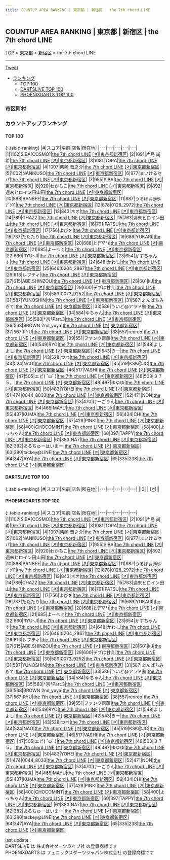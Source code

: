 ```yaml
---
title: COUNTUP AREA RANKING | 東京都 | 新宿区 | the 7th chord LINE
---
```

## COUNTUP AREA RANKING | 東京都 | 新宿区 | the 7th chord LINE

[TOP](/darts/rank/) > [東京都](/darts/rank/東京都/) > [新宿区](/darts/rank/東京都/新宿区/) > the 7th chord LINE

___

<a href="https://twitter.com/share?ref_src=twsrc%5Etfw" data-text="COUNTUP AREA RANKING | 東京都新宿区the 7th chord LINE" class="twitter-share-button" data-hashtags="DARTSLIVE,PHOENIXDARTS,darts,ダーツ" data-show-count="false">Tweet</a>

* [ランキング](#カウントアップランキング)
    * [TOP 100](#top-100)
    * [DARTSLIVE TOP 100](#dartslive-top-100)
    * [PHOENIXDARTS TOP 100](#phoenixdarts-top-100)

### 市区町村

<ul>

</ul>

### カウントアップランキング

#### TOP 100



{:.table-ranking}
|#|スコア|名前|店名|所在地|
|---|---|---|---|---|
|1|1102|<span class="rank-name-pd">SIBA[COSMO]</span>|<a href="/darts/rank/shops/59098.html">the 7th chord LINE</a> <a href="https://vs.phoenixdarts.com/jp/shop/shopDetailInfo/s_59098?s_seq=59098">[↗]</a>|<a href="/darts/rank/東京都/新宿区">東京都新宿区</a>|
|2|1091|<span class="rank-name-pd"><span class="pro-icon-pd"></span>片島 尚希</span>|<a href="/darts/rank/shops/59098.html">the 7th chord LINE</a> <a href="https://vs.phoenixdarts.com/jp/shop/shopDetailInfo/s_59098?s_seq=59098">[↗]</a>|<a href="/darts/rank/東京都/新宿区">東京都新宿区</a>|
|3|1081|<span class="rank-name-pd">TORA</span>|<a href="/darts/rank/shops/59098.html">the 7th chord LINE</a> <a href="https://vs.phoenixdarts.com/jp/shop/shopDetailInfo/s_59098?s_seq=59098">[↗]</a>|<a href="/darts/rank/東京都/新宿区">東京都新宿区</a>|
|4|1007|<span class="rank-name-pd"><span class="pro-icon-pd"></span>柴崎 晋之介</span>|<a href="/darts/rank/shops/59098.html">the 7th chord LINE</a> <a href="https://vs.phoenixdarts.com/jp/shop/shopDetailInfo/s_59098?s_seq=59098">[↗]</a>|<a href="/darts/rank/東京都/新宿区">東京都新宿区</a>|
|5|1002|<span class="rank-name-pd">NANIKUSO</span>|<a href="/darts/rank/shops/59098.html">the 7th chord LINE</a> <a href="https://vs.phoenixdarts.com/jp/shop/shopDetailInfo/s_59098?s_seq=59098">[↗]</a>|<a href="/darts/rank/東京都/新宿区">東京都新宿区</a>|
|6|977|<span class="rank-name-pd">まいけるセパ</span>|<a href="/darts/rank/shops/59098.html">the 7th chord LINE</a> <a href="https://vs.phoenixdarts.com/jp/shop/shopDetailInfo/s_59098?s_seq=59098">[↗]</a>|<a href="/darts/rank/東京都/新宿区">東京都新宿区</a>|
|7|955|<span class="rank-name-pd">SIBA</span>|<a href="/darts/rank/shops/59098.html">the 7th chord LINE</a> <a href="https://vs.phoenixdarts.com/jp/shop/shopDetailInfo/s_59098?s_seq=59098">[↗]</a>|<a href="/darts/rank/東京都/新宿区">東京都新宿区</a>|
|8|920|<span class="rank-name-pd">わかちこ</span>|<a href="/darts/rank/shops/59098.html">the 7th chord LINE</a> <a href="https://vs.phoenixdarts.com/jp/shop/shopDetailInfo/s_59098?s_seq=59098">[↗]</a>|<a href="/darts/rank/東京都/新宿区">東京都新宿区</a>|
|9|892|<span class="rank-name-pd">週末ヒロイン田山田</span>|<a href="/darts/rank/shops/59098.html">the 7th chord LINE</a> <a href="https://vs.phoenixdarts.com/jp/shop/shopDetailInfo/s_59098?s_seq=59098">[↗]</a>|<a href="/darts/rank/東京都/新宿区">東京都新宿区</a>|
|10|888|<span class="rank-name-pd">BANBEE</span>|<a href="/darts/rank/shops/59098.html">the 7th chord LINE</a> <a href="https://vs.phoenixdarts.com/jp/shop/shopDetailInfo/s_59098?s_seq=59098">[↗]</a>|<a href="/darts/rank/東京都/新宿区">東京都新宿区</a>|
|11|887|<span class="rank-name-pd">うるぼぉ@ｾﾚﾌﾞﾝ11</span>|<a href="/darts/rank/shops/59098.html">the 7th chord LINE</a> <a href="https://vs.phoenixdarts.com/jp/shop/shopDetailInfo/s_59098?s_seq=59098">[↗]</a>|<a href="/darts/rank/東京都/新宿区">東京都新宿区</a>|
|12|878|<span class="rank-name-pd">0128_2972</span>|<a href="/darts/rank/shops/59098.html">the 7th chord LINE</a> <a href="https://vs.phoenixdarts.com/jp/shop/shopDetailInfo/s_59098?s_seq=59098">[↗]</a>|<a href="/darts/rank/東京都/新宿区">東京都新宿区</a>|
|13|843|<span class="rank-name-pd">ネオ</span>|<a href="/darts/rank/shops/59098.html">the 7th chord LINE</a> <a href="https://vs.phoenixdarts.com/jp/shop/shopDetailInfo/s_59098?s_seq=59098">[↗]</a>|<a href="/darts/rank/東京都/新宿区">東京都新宿区</a>|
|14|789|<span class="rank-name-pd">CHAZZ</span>|<a href="/darts/rank/shops/59098.html">the 7th chord LINE</a> <a href="https://vs.phoenixdarts.com/jp/shop/shopDetailInfo/s_59098?s_seq=59098">[↗]</a>|<a href="/darts/rank/東京都/新宿区">東京都新宿区</a>|
|15|763|<span class="rank-name-pd">週末ヒロイン田山</span>|<a href="/darts/rank/shops/59098.html">the 7th chord LINE</a> <a href="https://vs.phoenixdarts.com/jp/shop/shopDetailInfo/s_59098?s_seq=59098">[↗]</a>|<a href="/darts/rank/東京都/新宿区">東京都新宿区</a>|
|16|761|<span class="rank-name-pd">PATSU</span>|<a href="/darts/rank/shops/59098.html">the 7th chord LINE</a> <a href="https://vs.phoenixdarts.com/jp/shop/shopDetailInfo/s_59098?s_seq=59098">[↗]</a>|<a href="/darts/rank/東京都/新宿区">東京都新宿区</a>|
|17|756|<span class="rank-name-pd">よぴを</span>|<a href="/darts/rank/shops/59098.html">the 7th chord LINE</a> <a href="https://vs.phoenixdarts.com/jp/shop/shopDetailInfo/s_59098?s_seq=59098">[↗]</a>|<a href="/darts/rank/東京都/新宿区">東京都新宿区</a>|
|18|737|<span class="rank-name-pd">たたたり</span>|<a href="/darts/rank/shops/59098.html">the 7th chord LINE</a> <a href="https://vs.phoenixdarts.com/jp/shop/shopDetailInfo/s_59098?s_seq=59098">[↗]</a>|<a href="/darts/rank/東京都/新宿区">東京都新宿区</a>|
|19|689|<span class="rank-name-pd">YUKARI</span>|<a href="/darts/rank/shops/59098.html">the 7th chord LINE</a> <a href="https://vs.phoenixdarts.com/jp/shop/shopDetailInfo/s_59098?s_seq=59098">[↗]</a>|<a href="/darts/rank/東京都/新宿区">東京都新宿区</a>|
|20|688|<span class="rank-name-pd">と(°▽°)</span>|<a href="/darts/rank/shops/59098.html">the 7th chord LINE</a> <a href="https://vs.phoenixdarts.com/jp/shop/shopDetailInfo/s_59098?s_seq=59098">[↗]</a>|<a href="/darts/rank/東京都/新宿区">東京都新宿区</a>|
|21|685|<span class="rank-name-pd">よーへぇ</span>|<a href="/darts/rank/shops/59098.html">the 7th chord LINE</a> <a href="https://vs.phoenixdarts.com/jp/shop/shopDetailInfo/s_59098?s_seq=59098">[↗]</a>|<a href="/darts/rank/東京都/新宿区">東京都新宿区</a>|
|22|660|<span class="rank-name-pd">RYU-JI</span>|<a href="/darts/rank/shops/59098.html">the 7th chord LINE</a> <a href="https://vs.phoenixdarts.com/jp/shop/shopDetailInfo/s_59098?s_seq=59098">[↗]</a>|<a href="/darts/rank/東京都/新宿区">東京都新宿区</a>|
|23|654|<span class="rank-name-pd">かずちゃんす</span>|<a href="/darts/rank/shops/59098.html">the 7th chord LINE</a> <a href="https://vs.phoenixdarts.com/jp/shop/shopDetailInfo/s_59098?s_seq=59098">[↗]</a>|<a href="/darts/rank/東京都/新宿区">東京都新宿区</a>|
|24|648|<span class="rank-name-pd">かわし</span>|<a href="/darts/rank/shops/59098.html">the 7th chord LINE</a> <a href="https://vs.phoenixdarts.com/jp/shop/shopDetailInfo/s_59098?s_seq=59098">[↗]</a>|<a href="/darts/rank/東京都/新宿区">東京都新宿区</a>|
|25|646|<span class="rank-name-pd">0204_2867</span>|<a href="/darts/rank/shops/59098.html">the 7th chord LINE</a> <a href="https://vs.phoenixdarts.com/jp/shop/shopDetailInfo/s_59098?s_seq=59098">[↗]</a>|<a href="/darts/rank/東京都/新宿区">東京都新宿区</a>|
|26|616|<span class="rank-name-pd">レフティ</span>|<a href="/darts/rank/shops/59098.html">the 7th chord LINE</a> <a href="https://vs.phoenixdarts.com/jp/shop/shopDetailInfo/s_59098?s_seq=59098">[↗]</a>|<a href="/darts/rank/東京都/新宿区">東京都新宿区</a>|
|27|615|<span class="rank-name-pd">ABE.SHINZOU</span>|<a href="/darts/rank/shops/59098.html">the 7th chord LINE</a> <a href="https://vs.phoenixdarts.com/jp/shop/shopDetailInfo/s_59098?s_seq=59098">[↗]</a>|<a href="/darts/rank/東京都/新宿区">東京都新宿区</a>|
|28|601|<span class="rank-name-pd">kJ</span>|<a href="/darts/rank/shops/59098.html">the 7th chord LINE</a> <a href="https://vs.phoenixdarts.com/jp/shop/shopDetailInfo/s_59098?s_seq=59098">[↗]</a>|<a href="/darts/rank/東京都/新宿区">東京都新宿区</a>|
|29|600|<span class="rank-name-pd">デブは甘え</span>|<a href="/darts/rank/shops/59098.html">the 7th chord LINE</a> <a href="https://vs.phoenixdarts.com/jp/shop/shopDetailInfo/s_59098?s_seq=59098">[↗]</a>|<a href="/darts/rank/東京都/新宿区">東京都新宿区</a>|
|30|589|<span class="rank-name-pd">0073_9252</span>|<a href="/darts/rank/shops/59098.html">the 7th chord LINE</a> <a href="https://vs.phoenixdarts.com/jp/shop/shopDetailInfo/s_59098?s_seq=59098">[↗]</a>|<a href="/darts/rank/東京都/新宿区">東京都新宿区</a>|
|31|587|<span class="rank-name-pd">YUNOSHIN</span>|<a href="/darts/rank/shops/59098.html">the 7th chord LINE</a> <a href="https://vs.phoenixdarts.com/jp/shop/shopDetailInfo/s_59098?s_seq=59098">[↗]</a>|<a href="/darts/rank/東京都/新宿区">東京都新宿区</a>|
|31|587|<span class="rank-name-pd">よんぱちみぎて</span>|<a href="/darts/rank/shops/59098.html">the 7th chord LINE</a> <a href="https://vs.phoenixdarts.com/jp/shop/shopDetailInfo/s_59098?s_seq=59098">[↗]</a>|<a href="/darts/rank/東京都/新宿区">東京都新宿区</a>|
|33|586|<span class="rank-name-pd">ういど@アラド勢</span>|<a href="/darts/rank/shops/59098.html">the 7th chord LINE</a> <a href="https://vs.phoenixdarts.com/jp/shop/shopDetailInfo/s_59098?s_seq=59098">[↗]</a>|<a href="/darts/rank/東京都/新宿区">東京都新宿区</a>|
|34|584|<span class="rank-name-pd">ゆちゃん</span>|<a href="/darts/rank/shops/59098.html">the 7th chord LINE</a> <a href="https://vs.phoenixdarts.com/jp/shop/shopDetailInfo/s_59098?s_seq=59098">[↗]</a>|<a href="/darts/rank/東京都/新宿区">東京都新宿区</a>|
|35|583|<span class="rank-name-pd">†京†Part.3</span>|<a href="/darts/rank/shops/59098.html">the 7th chord LINE</a> <a href="https://vs.phoenixdarts.com/jp/shop/shopDetailInfo/s_59098?s_seq=59098">[↗]</a>|<a href="/darts/rank/東京都/新宿区">東京都新宿区</a>|
|36|568|<span class="rank-name-pd">BROWN 2nd_yuya</span>|<a href="/darts/rank/shops/59098.html">the 7th chord LINE</a> <a href="https://vs.phoenixdarts.com/jp/shop/shopDetailInfo/s_59098?s_seq=59098">[↗]</a>|<a href="/darts/rank/東京都/新宿区">東京都新宿区</a>|
|37|567|<span class="rank-name-pd">RYU</span>|<a href="/darts/rank/shops/59098.html">the 7th chord LINE</a> <a href="https://vs.phoenixdarts.com/jp/shop/shopDetailInfo/s_59098?s_seq=59098">[↗]</a>|<a href="/darts/rank/東京都/新宿区">東京都新宿区</a>|
|38|557|<span class="rank-name-pd">reoreo</span>|<a href="/darts/rank/shops/59098.html">the 7th chord LINE</a> <a href="https://vs.phoenixdarts.com/jp/shop/shopDetailInfo/s_59098?s_seq=59098">[↗]</a>|<a href="/darts/rank/東京都/新宿区">東京都新宿区</a>|
|39|551|<span class="rank-name-pd">ファンク齋藤</span>|<a href="/darts/rank/shops/59098.html">the 7th chord LINE</a> <a href="https://vs.phoenixdarts.com/jp/shop/shopDetailInfo/s_59098?s_seq=59098">[↗]</a>|<a href="/darts/rank/東京都/新宿区">東京都新宿区</a>|
|40|549|<span class="rank-name-pd">RYO</span>|<a href="/darts/rank/shops/59098.html">the 7th chord LINE</a> <a href="https://vs.phoenixdarts.com/jp/shop/shopDetailInfo/s_59098?s_seq=59098">[↗]</a>|<a href="/darts/rank/東京都/新宿区">東京都新宿区</a>|
|41|548|<span class="rank-name-pd">よしよし</span>|<a href="/darts/rank/shops/59098.html">the 7th chord LINE</a> <a href="https://vs.phoenixdarts.com/jp/shop/shopDetailInfo/s_59098?s_seq=59098">[↗]</a>|<a href="/darts/rank/東京都/新宿区">東京都新宿区</a>|
|42|543|<span class="rank-name-pd">きー</span>|<a href="/darts/rank/shops/59098.html">the 7th chord LINE</a> <a href="https://vs.phoenixdarts.com/jp/shop/shopDetailInfo/s_59098?s_seq=59098">[↗]</a>|<a href="/darts/rank/東京都/新宿区">東京都新宿区</a>|
|43|528|<span class="rank-name-pd">つぺ</span>|<a href="/darts/rank/shops/59098.html">the 7th chord LINE</a> <a href="https://vs.phoenixdarts.com/jp/shop/shopDetailInfo/s_59098?s_seq=59098">[↗]</a>|<a href="/darts/rank/東京都/新宿区">東京都新宿区</a>|
|44|524|<span class="rank-name-pd">NAO</span>|<a href="/darts/rank/shops/59098.html">the 7th chord LINE</a> <a href="https://vs.phoenixdarts.com/jp/shop/shopDetailInfo/s_59098?s_seq=59098">[↗]</a>|<a href="/darts/rank/東京都/新宿区">東京都新宿区</a>|
|45|519|<span class="rank-name-pd">KSK@JC</span>|<a href="/darts/rank/shops/59098.html">the 7th chord LINE</a> <a href="https://vs.phoenixdarts.com/jp/shop/shopDetailInfo/s_59098?s_seq=59098">[↗]</a>|<a href="/darts/rank/東京都/新宿区">東京都新宿区</a>|
|46|517|<span class="rank-name-pd">VASHI</span>|<a href="/darts/rank/shops/59098.html">the 7th chord LINE</a> <a href="https://vs.phoenixdarts.com/jp/shop/shopDetailInfo/s_59098?s_seq=59098">[↗]</a>|<a href="/darts/rank/東京都/新宿区">東京都新宿区</a>|
|47|505|<span class="rank-name-pd">エビ( ˇωˇ )</span>|<a href="/darts/rank/shops/59098.html">the 7th chord LINE</a> <a href="https://vs.phoenixdarts.com/jp/shop/shopDetailInfo/s_59098?s_seq=59098">[↗]</a>|<a href="/darts/rank/東京都/新宿区">東京都新宿区</a>|
|48|503|<span class="rank-name-pd">３７５。</span>|<a href="/darts/rank/shops/59098.html">the 7th chord LINE</a> <a href="https://vs.phoenixdarts.com/jp/shop/shopDetailInfo/s_59098?s_seq=59098">[↗]</a>|<a href="/darts/rank/東京都/新宿区">東京都新宿区</a>|
|49|497|<span class="rank-name-pd">ゆゆゆ</span>|<a href="/darts/rank/shops/59098.html">the 7th chord LINE</a> <a href="https://vs.phoenixdarts.com/jp/shop/shopDetailInfo/s_59098?s_seq=59098">[↗]</a>|<a href="/darts/rank/東京都/新宿区">東京都新宿区</a>|
|50|483|<span class="rank-name-pd">YOHEI</span>|<a href="/darts/rank/shops/59098.html">the 7th chord LINE</a> <a href="https://vs.phoenixdarts.com/jp/shop/shopDetailInfo/s_59098?s_seq=59098">[↗]</a>|<a href="/darts/rank/東京都/新宿区">東京都新宿区</a>|
|51|474|<span class="rank-name-pd">0044_8033</span>|<a href="/darts/rank/shops/59098.html">the 7th chord LINE</a> <a href="https://vs.phoenixdarts.com/jp/shop/shopDetailInfo/s_59098?s_seq=59098">[↗]</a>|<a href="/darts/rank/東京都/新宿区">東京都新宿区</a>|
|52|471|<span class="rank-name-pd">NON</span>|<a href="/darts/rank/shops/59098.html">the 7th chord LINE</a> <a href="https://vs.phoenixdarts.com/jp/shop/shopDetailInfo/s_59098?s_seq=59098">[↗]</a>|<a href="/darts/rank/東京都/新宿区">東京都新宿区</a>|
|53|470|<span class="rank-name-pd">けーごりん</span>|<a href="/darts/rank/shops/59098.html">the 7th chord LINE</a> <a href="https://vs.phoenixdarts.com/jp/shop/shopDetailInfo/s_59098?s_seq=59098">[↗]</a>|<a href="/darts/rank/東京都/新宿区">東京都新宿区</a>|
|54|465|<span class="rank-name-pd">MAYU</span>|<a href="/darts/rank/shops/59098.html">the 7th chord LINE</a> <a href="https://vs.phoenixdarts.com/jp/shop/shopDetailInfo/s_59098?s_seq=59098">[↗]</a>|<a href="/darts/rank/東京都/新宿区">東京都新宿区</a>|
|55|437|<span class="rank-name-pd">KUMA</span>|<a href="/darts/rank/shops/59098.html">the 7th chord LINE</a> <a href="https://vs.phoenixdarts.com/jp/shop/shopDetailInfo/s_59098?s_seq=59098">[↗]</a>|<a href="/darts/rank/東京都/新宿区">東京都新宿区</a>|
|56|434|<span class="rank-name-pd">CHI</span>|<a href="/darts/rank/shops/59098.html">the 7th chord LINE</a> <a href="https://vs.phoenixdarts.com/jp/shop/shopDetailInfo/s_59098?s_seq=59098">[↗]</a>|<a href="/darts/rank/東京都/新宿区">東京都新宿区</a>|
|57|428|<span class="rank-name-pd">PINK!</span>|<a href="/darts/rank/shops/59098.html">the 7th chord LINE</a> <a href="https://vs.phoenixdarts.com/jp/shop/shopDetailInfo/s_59098?s_seq=59098">[↗]</a>|<a href="/darts/rank/東京都/新宿区">東京都新宿区</a>|
|58|400|<span class="rank-name-pd">CHOCOMINT</span>|<a href="/darts/rank/shops/59098.html">the 7th chord LINE</a> <a href="https://vs.phoenixdarts.com/jp/shop/shopDetailInfo/s_59098?s_seq=59098">[↗]</a>|<a href="/darts/rank/東京都/新宿区">東京都新宿区</a>|
|58|400|<span class="rank-name-pd">よっちゃん</span>|<a href="/darts/rank/shops/59098.html">the 7th chord LINE</a> <a href="https://vs.phoenixdarts.com/jp/shop/shopDetailInfo/s_59098?s_seq=59098">[↗]</a>|<a href="/darts/rank/東京都/新宿区">東京都新宿区</a>|
|60|397|<span class="rank-name-pd">TAPPY</span>|<a href="/darts/rank/shops/59098.html">the 7th chord LINE</a> <a href="https://vs.phoenixdarts.com/jp/shop/shopDetailInfo/s_59098?s_seq=59098">[↗]</a>|<a href="/darts/rank/東京都/新宿区">東京都新宿区</a>|
|61|383|<span class="rank-name-pd">NA7</span>|<a href="/darts/rank/shops/59098.html">the 7th chord LINE</a> <a href="https://vs.phoenixdarts.com/jp/shop/shopDetailInfo/s_59098?s_seq=59098">[↗]</a>|<a href="/darts/rank/東京都/新宿区">東京都新宿区</a>|
|62|382|<span class="rank-name-pd">あるちゅーはいまー</span>|<a href="/darts/rank/shops/59098.html">the 7th chord LINE</a> <a href="https://vs.phoenixdarts.com/jp/shop/shopDetailInfo/s_59098?s_seq=59098">[↗]</a>|<a href="/darts/rank/東京都/新宿区">東京都新宿区</a>|
|63|380|<span class="rank-name-pd">tackey@LINE</span>|<a href="/darts/rank/shops/59098.html">the 7th chord LINE</a> <a href="https://vs.phoenixdarts.com/jp/shop/shopDetailInfo/s_59098?s_seq=59098">[↗]</a>|<a href="/darts/rank/東京都/新宿区">東京都新宿区</a>|
|64|347|<span class="rank-name-pd">AYA</span>|<a href="/darts/rank/shops/59098.html">the 7th chord LINE</a> <a href="https://vs.phoenixdarts.com/jp/shop/shopDetailInfo/s_59098?s_seq=59098">[↗]</a>|<a href="/darts/rank/東京都/新宿区">東京都新宿区</a>|
|65|335|<span class="rank-name-pd">238</span>|<a href="/darts/rank/shops/59098.html">the 7th chord LINE</a> <a href="https://vs.phoenixdarts.com/jp/shop/shopDetailInfo/s_59098?s_seq=59098">[↗]</a>|<a href="/darts/rank/東京都/新宿区">東京都新宿区</a>|


#### DARTSLIVE TOP 100



{:.table-ranking}
|#|スコア|名前|店名|所在地|
|---|---|---|---|---|
||0|<span class="rank-name-dl"> </span>|<a href="/darts/rank/shops/.html"></a> <a href="">[↗]</a>|<a href="/darts/rank//"></a>|


#### PHOENIXDARTS TOP 100



{:.table-ranking}
|#|スコア|名前|店名|所在地|
|---|---|---|---|---|
|1|1102|<span class="rank-name-pd">SIBA[COSMO]</span>|<a href="/darts/rank/shops/59098.html">the 7th chord LINE</a> <a href="https://vs.phoenixdarts.com/jp/shop/shopDetailInfo/s_59098?s_seq=59098">[↗]</a>|<a href="/darts/rank/東京都/新宿区">東京都新宿区</a>|
|2|1091|<span class="rank-name-pd"><span class="pro-icon-pd"></span>片島 尚希</span>|<a href="/darts/rank/shops/59098.html">the 7th chord LINE</a> <a href="https://vs.phoenixdarts.com/jp/shop/shopDetailInfo/s_59098?s_seq=59098">[↗]</a>|<a href="/darts/rank/東京都/新宿区">東京都新宿区</a>|
|3|1081|<span class="rank-name-pd">TORA</span>|<a href="/darts/rank/shops/59098.html">the 7th chord LINE</a> <a href="https://vs.phoenixdarts.com/jp/shop/shopDetailInfo/s_59098?s_seq=59098">[↗]</a>|<a href="/darts/rank/東京都/新宿区">東京都新宿区</a>|
|4|1007|<span class="rank-name-pd"><span class="pro-icon-pd"></span>柴崎 晋之介</span>|<a href="/darts/rank/shops/59098.html">the 7th chord LINE</a> <a href="https://vs.phoenixdarts.com/jp/shop/shopDetailInfo/s_59098?s_seq=59098">[↗]</a>|<a href="/darts/rank/東京都/新宿区">東京都新宿区</a>|
|5|1002|<span class="rank-name-pd">NANIKUSO</span>|<a href="/darts/rank/shops/59098.html">the 7th chord LINE</a> <a href="https://vs.phoenixdarts.com/jp/shop/shopDetailInfo/s_59098?s_seq=59098">[↗]</a>|<a href="/darts/rank/東京都/新宿区">東京都新宿区</a>|
|6|977|<span class="rank-name-pd">まいけるセパ</span>|<a href="/darts/rank/shops/59098.html">the 7th chord LINE</a> <a href="https://vs.phoenixdarts.com/jp/shop/shopDetailInfo/s_59098?s_seq=59098">[↗]</a>|<a href="/darts/rank/東京都/新宿区">東京都新宿区</a>|
|7|955|<span class="rank-name-pd">SIBA</span>|<a href="/darts/rank/shops/59098.html">the 7th chord LINE</a> <a href="https://vs.phoenixdarts.com/jp/shop/shopDetailInfo/s_59098?s_seq=59098">[↗]</a>|<a href="/darts/rank/東京都/新宿区">東京都新宿区</a>|
|8|920|<span class="rank-name-pd">わかちこ</span>|<a href="/darts/rank/shops/59098.html">the 7th chord LINE</a> <a href="https://vs.phoenixdarts.com/jp/shop/shopDetailInfo/s_59098?s_seq=59098">[↗]</a>|<a href="/darts/rank/東京都/新宿区">東京都新宿区</a>|
|9|892|<span class="rank-name-pd">週末ヒロイン田山田</span>|<a href="/darts/rank/shops/59098.html">the 7th chord LINE</a> <a href="https://vs.phoenixdarts.com/jp/shop/shopDetailInfo/s_59098?s_seq=59098">[↗]</a>|<a href="/darts/rank/東京都/新宿区">東京都新宿区</a>|
|10|888|<span class="rank-name-pd">BANBEE</span>|<a href="/darts/rank/shops/59098.html">the 7th chord LINE</a> <a href="https://vs.phoenixdarts.com/jp/shop/shopDetailInfo/s_59098?s_seq=59098">[↗]</a>|<a href="/darts/rank/東京都/新宿区">東京都新宿区</a>|
|11|887|<span class="rank-name-pd">うるぼぉ@ｾﾚﾌﾞﾝ11</span>|<a href="/darts/rank/shops/59098.html">the 7th chord LINE</a> <a href="https://vs.phoenixdarts.com/jp/shop/shopDetailInfo/s_59098?s_seq=59098">[↗]</a>|<a href="/darts/rank/東京都/新宿区">東京都新宿区</a>|
|12|878|<span class="rank-name-pd">0128_2972</span>|<a href="/darts/rank/shops/59098.html">the 7th chord LINE</a> <a href="https://vs.phoenixdarts.com/jp/shop/shopDetailInfo/s_59098?s_seq=59098">[↗]</a>|<a href="/darts/rank/東京都/新宿区">東京都新宿区</a>|
|13|843|<span class="rank-name-pd">ネオ</span>|<a href="/darts/rank/shops/59098.html">the 7th chord LINE</a> <a href="https://vs.phoenixdarts.com/jp/shop/shopDetailInfo/s_59098?s_seq=59098">[↗]</a>|<a href="/darts/rank/東京都/新宿区">東京都新宿区</a>|
|14|789|<span class="rank-name-pd">CHAZZ</span>|<a href="/darts/rank/shops/59098.html">the 7th chord LINE</a> <a href="https://vs.phoenixdarts.com/jp/shop/shopDetailInfo/s_59098?s_seq=59098">[↗]</a>|<a href="/darts/rank/東京都/新宿区">東京都新宿区</a>|
|15|763|<span class="rank-name-pd">週末ヒロイン田山</span>|<a href="/darts/rank/shops/59098.html">the 7th chord LINE</a> <a href="https://vs.phoenixdarts.com/jp/shop/shopDetailInfo/s_59098?s_seq=59098">[↗]</a>|<a href="/darts/rank/東京都/新宿区">東京都新宿区</a>|
|16|761|<span class="rank-name-pd">PATSU</span>|<a href="/darts/rank/shops/59098.html">the 7th chord LINE</a> <a href="https://vs.phoenixdarts.com/jp/shop/shopDetailInfo/s_59098?s_seq=59098">[↗]</a>|<a href="/darts/rank/東京都/新宿区">東京都新宿区</a>|
|17|756|<span class="rank-name-pd">よぴを</span>|<a href="/darts/rank/shops/59098.html">the 7th chord LINE</a> <a href="https://vs.phoenixdarts.com/jp/shop/shopDetailInfo/s_59098?s_seq=59098">[↗]</a>|<a href="/darts/rank/東京都/新宿区">東京都新宿区</a>|
|18|737|<span class="rank-name-pd">たたたり</span>|<a href="/darts/rank/shops/59098.html">the 7th chord LINE</a> <a href="https://vs.phoenixdarts.com/jp/shop/shopDetailInfo/s_59098?s_seq=59098">[↗]</a>|<a href="/darts/rank/東京都/新宿区">東京都新宿区</a>|
|19|689|<span class="rank-name-pd">YUKARI</span>|<a href="/darts/rank/shops/59098.html">the 7th chord LINE</a> <a href="https://vs.phoenixdarts.com/jp/shop/shopDetailInfo/s_59098?s_seq=59098">[↗]</a>|<a href="/darts/rank/東京都/新宿区">東京都新宿区</a>|
|20|688|<span class="rank-name-pd">と(°▽°)</span>|<a href="/darts/rank/shops/59098.html">the 7th chord LINE</a> <a href="https://vs.phoenixdarts.com/jp/shop/shopDetailInfo/s_59098?s_seq=59098">[↗]</a>|<a href="/darts/rank/東京都/新宿区">東京都新宿区</a>|
|21|685|<span class="rank-name-pd">よーへぇ</span>|<a href="/darts/rank/shops/59098.html">the 7th chord LINE</a> <a href="https://vs.phoenixdarts.com/jp/shop/shopDetailInfo/s_59098?s_seq=59098">[↗]</a>|<a href="/darts/rank/東京都/新宿区">東京都新宿区</a>|
|22|660|<span class="rank-name-pd">RYU-JI</span>|<a href="/darts/rank/shops/59098.html">the 7th chord LINE</a> <a href="https://vs.phoenixdarts.com/jp/shop/shopDetailInfo/s_59098?s_seq=59098">[↗]</a>|<a href="/darts/rank/東京都/新宿区">東京都新宿区</a>|
|23|654|<span class="rank-name-pd">かずちゃんす</span>|<a href="/darts/rank/shops/59098.html">the 7th chord LINE</a> <a href="https://vs.phoenixdarts.com/jp/shop/shopDetailInfo/s_59098?s_seq=59098">[↗]</a>|<a href="/darts/rank/東京都/新宿区">東京都新宿区</a>|
|24|648|<span class="rank-name-pd">かわし</span>|<a href="/darts/rank/shops/59098.html">the 7th chord LINE</a> <a href="https://vs.phoenixdarts.com/jp/shop/shopDetailInfo/s_59098?s_seq=59098">[↗]</a>|<a href="/darts/rank/東京都/新宿区">東京都新宿区</a>|
|25|646|<span class="rank-name-pd">0204_2867</span>|<a href="/darts/rank/shops/59098.html">the 7th chord LINE</a> <a href="https://vs.phoenixdarts.com/jp/shop/shopDetailInfo/s_59098?s_seq=59098">[↗]</a>|<a href="/darts/rank/東京都/新宿区">東京都新宿区</a>|
|26|616|<span class="rank-name-pd">レフティ</span>|<a href="/darts/rank/shops/59098.html">the 7th chord LINE</a> <a href="https://vs.phoenixdarts.com/jp/shop/shopDetailInfo/s_59098?s_seq=59098">[↗]</a>|<a href="/darts/rank/東京都/新宿区">東京都新宿区</a>|
|27|615|<span class="rank-name-pd">ABE.SHINZOU</span>|<a href="/darts/rank/shops/59098.html">the 7th chord LINE</a> <a href="https://vs.phoenixdarts.com/jp/shop/shopDetailInfo/s_59098?s_seq=59098">[↗]</a>|<a href="/darts/rank/東京都/新宿区">東京都新宿区</a>|
|28|601|<span class="rank-name-pd">kJ</span>|<a href="/darts/rank/shops/59098.html">the 7th chord LINE</a> <a href="https://vs.phoenixdarts.com/jp/shop/shopDetailInfo/s_59098?s_seq=59098">[↗]</a>|<a href="/darts/rank/東京都/新宿区">東京都新宿区</a>|
|29|600|<span class="rank-name-pd">デブは甘え</span>|<a href="/darts/rank/shops/59098.html">the 7th chord LINE</a> <a href="https://vs.phoenixdarts.com/jp/shop/shopDetailInfo/s_59098?s_seq=59098">[↗]</a>|<a href="/darts/rank/東京都/新宿区">東京都新宿区</a>|
|30|589|<span class="rank-name-pd">0073_9252</span>|<a href="/darts/rank/shops/59098.html">the 7th chord LINE</a> <a href="https://vs.phoenixdarts.com/jp/shop/shopDetailInfo/s_59098?s_seq=59098">[↗]</a>|<a href="/darts/rank/東京都/新宿区">東京都新宿区</a>|
|31|587|<span class="rank-name-pd">YUNOSHIN</span>|<a href="/darts/rank/shops/59098.html">the 7th chord LINE</a> <a href="https://vs.phoenixdarts.com/jp/shop/shopDetailInfo/s_59098?s_seq=59098">[↗]</a>|<a href="/darts/rank/東京都/新宿区">東京都新宿区</a>|
|31|587|<span class="rank-name-pd">よんぱちみぎて</span>|<a href="/darts/rank/shops/59098.html">the 7th chord LINE</a> <a href="https://vs.phoenixdarts.com/jp/shop/shopDetailInfo/s_59098?s_seq=59098">[↗]</a>|<a href="/darts/rank/東京都/新宿区">東京都新宿区</a>|
|33|586|<span class="rank-name-pd">ういど@アラド勢</span>|<a href="/darts/rank/shops/59098.html">the 7th chord LINE</a> <a href="https://vs.phoenixdarts.com/jp/shop/shopDetailInfo/s_59098?s_seq=59098">[↗]</a>|<a href="/darts/rank/東京都/新宿区">東京都新宿区</a>|
|34|584|<span class="rank-name-pd">ゆちゃん</span>|<a href="/darts/rank/shops/59098.html">the 7th chord LINE</a> <a href="https://vs.phoenixdarts.com/jp/shop/shopDetailInfo/s_59098?s_seq=59098">[↗]</a>|<a href="/darts/rank/東京都/新宿区">東京都新宿区</a>|
|35|583|<span class="rank-name-pd">†京†Part.3</span>|<a href="/darts/rank/shops/59098.html">the 7th chord LINE</a> <a href="https://vs.phoenixdarts.com/jp/shop/shopDetailInfo/s_59098?s_seq=59098">[↗]</a>|<a href="/darts/rank/東京都/新宿区">東京都新宿区</a>|
|36|568|<span class="rank-name-pd">BROWN 2nd_yuya</span>|<a href="/darts/rank/shops/59098.html">the 7th chord LINE</a> <a href="https://vs.phoenixdarts.com/jp/shop/shopDetailInfo/s_59098?s_seq=59098">[↗]</a>|<a href="/darts/rank/東京都/新宿区">東京都新宿区</a>|
|37|567|<span class="rank-name-pd">RYU</span>|<a href="/darts/rank/shops/59098.html">the 7th chord LINE</a> <a href="https://vs.phoenixdarts.com/jp/shop/shopDetailInfo/s_59098?s_seq=59098">[↗]</a>|<a href="/darts/rank/東京都/新宿区">東京都新宿区</a>|
|38|557|<span class="rank-name-pd">reoreo</span>|<a href="/darts/rank/shops/59098.html">the 7th chord LINE</a> <a href="https://vs.phoenixdarts.com/jp/shop/shopDetailInfo/s_59098?s_seq=59098">[↗]</a>|<a href="/darts/rank/東京都/新宿区">東京都新宿区</a>|
|39|551|<span class="rank-name-pd">ファンク齋藤</span>|<a href="/darts/rank/shops/59098.html">the 7th chord LINE</a> <a href="https://vs.phoenixdarts.com/jp/shop/shopDetailInfo/s_59098?s_seq=59098">[↗]</a>|<a href="/darts/rank/東京都/新宿区">東京都新宿区</a>|
|40|549|<span class="rank-name-pd">RYO</span>|<a href="/darts/rank/shops/59098.html">the 7th chord LINE</a> <a href="https://vs.phoenixdarts.com/jp/shop/shopDetailInfo/s_59098?s_seq=59098">[↗]</a>|<a href="/darts/rank/東京都/新宿区">東京都新宿区</a>|
|41|548|<span class="rank-name-pd">よしよし</span>|<a href="/darts/rank/shops/59098.html">the 7th chord LINE</a> <a href="https://vs.phoenixdarts.com/jp/shop/shopDetailInfo/s_59098?s_seq=59098">[↗]</a>|<a href="/darts/rank/東京都/新宿区">東京都新宿区</a>|
|42|543|<span class="rank-name-pd">きー</span>|<a href="/darts/rank/shops/59098.html">the 7th chord LINE</a> <a href="https://vs.phoenixdarts.com/jp/shop/shopDetailInfo/s_59098?s_seq=59098">[↗]</a>|<a href="/darts/rank/東京都/新宿区">東京都新宿区</a>|
|43|528|<span class="rank-name-pd">つぺ</span>|<a href="/darts/rank/shops/59098.html">the 7th chord LINE</a> <a href="https://vs.phoenixdarts.com/jp/shop/shopDetailInfo/s_59098?s_seq=59098">[↗]</a>|<a href="/darts/rank/東京都/新宿区">東京都新宿区</a>|
|44|524|<span class="rank-name-pd">NAO</span>|<a href="/darts/rank/shops/59098.html">the 7th chord LINE</a> <a href="https://vs.phoenixdarts.com/jp/shop/shopDetailInfo/s_59098?s_seq=59098">[↗]</a>|<a href="/darts/rank/東京都/新宿区">東京都新宿区</a>|
|45|519|<span class="rank-name-pd">KSK@JC</span>|<a href="/darts/rank/shops/59098.html">the 7th chord LINE</a> <a href="https://vs.phoenixdarts.com/jp/shop/shopDetailInfo/s_59098?s_seq=59098">[↗]</a>|<a href="/darts/rank/東京都/新宿区">東京都新宿区</a>|
|46|517|<span class="rank-name-pd">VASHI</span>|<a href="/darts/rank/shops/59098.html">the 7th chord LINE</a> <a href="https://vs.phoenixdarts.com/jp/shop/shopDetailInfo/s_59098?s_seq=59098">[↗]</a>|<a href="/darts/rank/東京都/新宿区">東京都新宿区</a>|
|47|505|<span class="rank-name-pd">エビ( ˇωˇ )</span>|<a href="/darts/rank/shops/59098.html">the 7th chord LINE</a> <a href="https://vs.phoenixdarts.com/jp/shop/shopDetailInfo/s_59098?s_seq=59098">[↗]</a>|<a href="/darts/rank/東京都/新宿区">東京都新宿区</a>|
|48|503|<span class="rank-name-pd">３７５。</span>|<a href="/darts/rank/shops/59098.html">the 7th chord LINE</a> <a href="https://vs.phoenixdarts.com/jp/shop/shopDetailInfo/s_59098?s_seq=59098">[↗]</a>|<a href="/darts/rank/東京都/新宿区">東京都新宿区</a>|
|49|497|<span class="rank-name-pd">ゆゆゆ</span>|<a href="/darts/rank/shops/59098.html">the 7th chord LINE</a> <a href="https://vs.phoenixdarts.com/jp/shop/shopDetailInfo/s_59098?s_seq=59098">[↗]</a>|<a href="/darts/rank/東京都/新宿区">東京都新宿区</a>|
|50|483|<span class="rank-name-pd">YOHEI</span>|<a href="/darts/rank/shops/59098.html">the 7th chord LINE</a> <a href="https://vs.phoenixdarts.com/jp/shop/shopDetailInfo/s_59098?s_seq=59098">[↗]</a>|<a href="/darts/rank/東京都/新宿区">東京都新宿区</a>|
|51|474|<span class="rank-name-pd">0044_8033</span>|<a href="/darts/rank/shops/59098.html">the 7th chord LINE</a> <a href="https://vs.phoenixdarts.com/jp/shop/shopDetailInfo/s_59098?s_seq=59098">[↗]</a>|<a href="/darts/rank/東京都/新宿区">東京都新宿区</a>|
|52|471|<span class="rank-name-pd">NON</span>|<a href="/darts/rank/shops/59098.html">the 7th chord LINE</a> <a href="https://vs.phoenixdarts.com/jp/shop/shopDetailInfo/s_59098?s_seq=59098">[↗]</a>|<a href="/darts/rank/東京都/新宿区">東京都新宿区</a>|
|53|470|<span class="rank-name-pd">けーごりん</span>|<a href="/darts/rank/shops/59098.html">the 7th chord LINE</a> <a href="https://vs.phoenixdarts.com/jp/shop/shopDetailInfo/s_59098?s_seq=59098">[↗]</a>|<a href="/darts/rank/東京都/新宿区">東京都新宿区</a>|
|54|465|<span class="rank-name-pd">MAYU</span>|<a href="/darts/rank/shops/59098.html">the 7th chord LINE</a> <a href="https://vs.phoenixdarts.com/jp/shop/shopDetailInfo/s_59098?s_seq=59098">[↗]</a>|<a href="/darts/rank/東京都/新宿区">東京都新宿区</a>|
|55|437|<span class="rank-name-pd">KUMA</span>|<a href="/darts/rank/shops/59098.html">the 7th chord LINE</a> <a href="https://vs.phoenixdarts.com/jp/shop/shopDetailInfo/s_59098?s_seq=59098">[↗]</a>|<a href="/darts/rank/東京都/新宿区">東京都新宿区</a>|
|56|434|<span class="rank-name-pd">CHI</span>|<a href="/darts/rank/shops/59098.html">the 7th chord LINE</a> <a href="https://vs.phoenixdarts.com/jp/shop/shopDetailInfo/s_59098?s_seq=59098">[↗]</a>|<a href="/darts/rank/東京都/新宿区">東京都新宿区</a>|
|57|428|<span class="rank-name-pd">PINK!</span>|<a href="/darts/rank/shops/59098.html">the 7th chord LINE</a> <a href="https://vs.phoenixdarts.com/jp/shop/shopDetailInfo/s_59098?s_seq=59098">[↗]</a>|<a href="/darts/rank/東京都/新宿区">東京都新宿区</a>|
|58|400|<span class="rank-name-pd">CHOCOMINT</span>|<a href="/darts/rank/shops/59098.html">the 7th chord LINE</a> <a href="https://vs.phoenixdarts.com/jp/shop/shopDetailInfo/s_59098?s_seq=59098">[↗]</a>|<a href="/darts/rank/東京都/新宿区">東京都新宿区</a>|
|58|400|<span class="rank-name-pd">よっちゃん</span>|<a href="/darts/rank/shops/59098.html">the 7th chord LINE</a> <a href="https://vs.phoenixdarts.com/jp/shop/shopDetailInfo/s_59098?s_seq=59098">[↗]</a>|<a href="/darts/rank/東京都/新宿区">東京都新宿区</a>|
|60|397|<span class="rank-name-pd">TAPPY</span>|<a href="/darts/rank/shops/59098.html">the 7th chord LINE</a> <a href="https://vs.phoenixdarts.com/jp/shop/shopDetailInfo/s_59098?s_seq=59098">[↗]</a>|<a href="/darts/rank/東京都/新宿区">東京都新宿区</a>|
|61|383|<span class="rank-name-pd">NA7</span>|<a href="/darts/rank/shops/59098.html">the 7th chord LINE</a> <a href="https://vs.phoenixdarts.com/jp/shop/shopDetailInfo/s_59098?s_seq=59098">[↗]</a>|<a href="/darts/rank/東京都/新宿区">東京都新宿区</a>|
|62|382|<span class="rank-name-pd">あるちゅーはいまー</span>|<a href="/darts/rank/shops/59098.html">the 7th chord LINE</a> <a href="https://vs.phoenixdarts.com/jp/shop/shopDetailInfo/s_59098?s_seq=59098">[↗]</a>|<a href="/darts/rank/東京都/新宿区">東京都新宿区</a>|
|63|380|<span class="rank-name-pd">tackey@LINE</span>|<a href="/darts/rank/shops/59098.html">the 7th chord LINE</a> <a href="https://vs.phoenixdarts.com/jp/shop/shopDetailInfo/s_59098?s_seq=59098">[↗]</a>|<a href="/darts/rank/東京都/新宿区">東京都新宿区</a>|
|64|347|<span class="rank-name-pd">AYA</span>|<a href="/darts/rank/shops/59098.html">the 7th chord LINE</a> <a href="https://vs.phoenixdarts.com/jp/shop/shopDetailInfo/s_59098?s_seq=59098">[↗]</a>|<a href="/darts/rank/東京都/新宿区">東京都新宿区</a>|
|65|335|<span class="rank-name-pd">238</span>|<a href="/darts/rank/shops/59098.html">the 7th chord LINE</a> <a href="https://vs.phoenixdarts.com/jp/shop/shopDetailInfo/s_59098?s_seq=59098">[↗]</a>|<a href="/darts/rank/東京都/新宿区">東京都新宿区</a>|


<div class="footer border-top border-gray-light mt-5 pt-3 text-right text-gray">
    last update : <span style="font-weight: italic" id="foot_last_modified"></span><br />
    DARTSLIVE は 株式会社ダーツライブ社 の登録商標です<br />
    PHOENIXDARTS は フェニックスダーツジャパン株式会社 の登録商標です<br />
</div>

<script src="https://cdnjs.cloudflare.com/ajax/libs/jquery.tablesorter/2.31.3/js/jquery.tablesorter.min.js" integrity="sha512-qzgd5cYSZcosqpzpn7zF2ZId8f/8CHmFKZ8j7mU4OUXTNRd5g+ZHBPsgKEwoqxCtdQvExE5LprwwPAgoicguNg==" crossorigin="anonymous" referrerpolicy="no-referrer"></script>
<link rel="stylesheet" href="https://cdnjs.cloudflare.com/ajax/libs/jquery.tablesorter/2.31.3/css/theme.default.min.css" integrity="sha512-wghhOJkjQX0Lh3NSWvNKeZ0ZpNn+SPVXX1Qyc9OCaogADktxrBiBdKGDoqVUOyhStvMBmJQ8ZdMHiR3wuEq8+w==" crossorigin="anonymous" referrerpolicy="no-referrer" />
<script>
$(function() {
    $(".table-ranking").tablesorter({sortList:[[0, 0]]});
    $("#foot_last_modified").text(formatDate(new Date(document.lastModified), 'yyyy-MM-dd HH:mm:ss'));
});
</script>

<script async src="https://platform.twitter.com/widgets.js" charset="utf-8"></script>